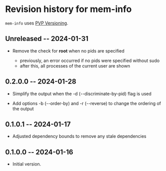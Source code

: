 # Revision history for mem-info

`mem-info` uses [PVP Versioning][1].

## Unreleased -- 2024-01-31

- Remove the check for __root__ when no pids are specified

  - previously, an error occurred if no pids were specified without sudo
  - after this, all processes of the current user are shown

## 0.2.0.0 -- 2024-01-28

- Simplify the output when the -d (--discriminate-by-pid) flag is used

- Add options -b (--order-by) and -r (--reverse) to change the ordering of the
  output

## 0.1.0.1 -- 2024-01-17

- Adjusted dependency bounds to remove any stale dependencies

## 0.1.0.0 -- 2024-01-16

* Initial version.

[1]: https://pvp.haskell.org
